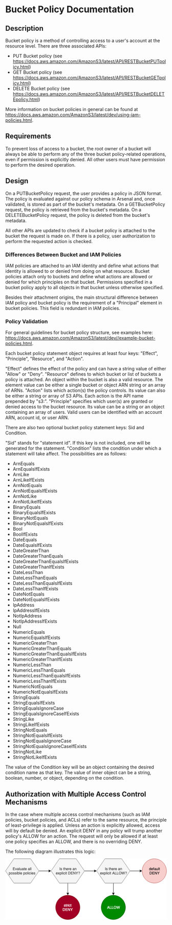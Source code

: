 # Bucket Policy Documentation

## Description

Bucket policy is a method of controlling access to a user's account at the
resource level.
There are three associated APIs:

- PUT Bucket policy (see https://docs.aws.amazon.com/AmazonS3/latest/API/RESTBucketPUTpolicy.html)
- GET Bucket policy (see https://docs.aws.amazon.com/AmazonS3/latest/API/RESTBucketGETpolicy.html)
- DELETE Bucket policy (see https://docs.aws.amazon.com/AmazonS3/latest/API/RESTBucketDELETEpolicy.html)

More information on bucket policies in general can be found at
https://docs.aws.amazon.com/AmazonS3/latest/dev/using-iam-policies.html.

## Requirements

To prevent loss of access to a bucket, the root owner of a bucket will always
be able to perform any of the three bucket policy-related operations, even
if permission is explicitly denied.
All other users must have permission to perform the desired operation.

## Design

On a PUTBucketPolicy request, the user provides a policy in JSON format.
The policy is evaluated against our policy schema in Arsenal and, once
validated, is stored as part of the bucket's metadata.
On a GETBucketPolicy request, the policy is retrieved from the bucket's
metadata.
On a DELETEBucketPolicy request, the policy is deleted from the bucket's
metadata.

All other APIs are updated to check if a bucket policy is attached to the bucket
the request is made on. If there is a policy, user authorization to perform
the requested action is checked.

### Differences Between Bucket and IAM Policies

IAM policies are attached to an IAM identity and define what actions that
identity is allowed to or denied from doing on what resource.
Bucket policies attach only to buckets and define what actions are allowed or
denied for which principles on that bucket. Permissions specified in a bucket
policy apply to all objects in that bucket unless otherwise specified.

Besides their attachment origins, the main structural difference between
IAM policy and bucket policy is the requirement of a "Principal" element in
bucket policies. This field is redundant in IAM policies.

### Policy Validation

For general guidelines for bucket policy structure, see examples here:
https://docs.aws.amazon.com/AmazonS3/latest/dev//example-bucket-policies.html.

Each bucket policy statement object requires at least four keys:
"Effect", "Principle", "Resource", and "Action".

"Effect" defines the effect of the policy and can have a string value of either
"Allow" or "Deny".
"Resource" defines to which bucket or list of buckets a policy is attached.
An object within the bucket is also a valid resource. The element value can be
either a single bucket or object ARN string or an array of ARNs.
"Action" lists which action(s) the policy controls. Its value can also be either
a string or array of S3 APIs. Each action is the API name prepended by "s3:".
"Principle" specifies which user(s) are granted or denied access to the bucket
resource. Its value can be a string or an object containing an array of users.
Valid users can be identified with an account ARN, account id, or user ARN.

There are also two optional bucket policy statement keys: Sid and Condition.

"Sid" stands for "statement id". If this key is not included, one will be
generated for the statement.
"Condition" lists the condition under which a statement will take affect.
The possibilities are as follows:

- ArnEquals
- ArnEqualsIfExists
- ArnLike
- ArnLikeIfExists
- ArnNotEquals
- ArnNotEqualsIfExists
- ArnNotLike
- ArnNotLikeIfExists
- BinaryEquals
- BinaryEqualsIfExists
- BinaryNotEquals
- BinaryNotEqualsIfExists
- Bool
- BoolIfExists
- DateEquals
- DateEqualsIfExists
- DateGreaterThan
- DateGreaterThanEquals
- DateGreaterThanEqualsIfExists
- DateGreaterThanIfExists
- DateLessThan
- DateLessThanEquals
- DateLessThanEqualsIfExists
- DateLessThanIfExists
- DateNotEquals
- DateNotEqualsIfExists
- IpAddress
- IpAddressIfExists
- NotIpAddress
- NotIpAddressIfExists
- Null
- NumericEquals
- NumericEqualsIfExists
- NumericGreaterThan
- NumericGreaterThanEquals
- NumericGreaterThanEqualsIfExists
- NumericGreaterThanIfExists
- NumericLessThan
- NumericLessThanEquals
- NumericLessThanEqualsIfExists
- NumericLessThanIfExists
- NumericNotEquals
- NumericNotEqualsIfExists
- StringEquals
- StringEqualsIfExists
- StringEqualsIgnoreCase
- StringEqualsIgnoreCaseIfExists
- StringLike
- StringLikeIfExists
- StringNotEquals
- StringNotEqualsIfExists
- StringNotEqualsIgnoreCase
- StringNotEqualsIgnoreCaseIfExists
- StringNotLike
- StringNotLikeIfExists

The value of the Condition key will be an object containing the desired
condition name as that key. The value of inner object can be a string, boolean,
number, or object, depending on the condition.

## Authorization with Multiple Access Control Mechanisms

In the case where multiple access control mechanisms (such as IAM policies,
bucket policies, and ACLs) refer to the same resource, the principle of
least-privilege is applied. Unless an action is explicitly allowed, access will
by default be denied. An explicit DENY in any policy will trump another
policy's ALLOW for an action. The request will only be allowed if at least one
policy specifies an ALLOW, and there is no overriding DENY.

The following diagram illustrates this logic:

![Access_Control_Authorization_Chart](./images/access_control_authorization.png)
